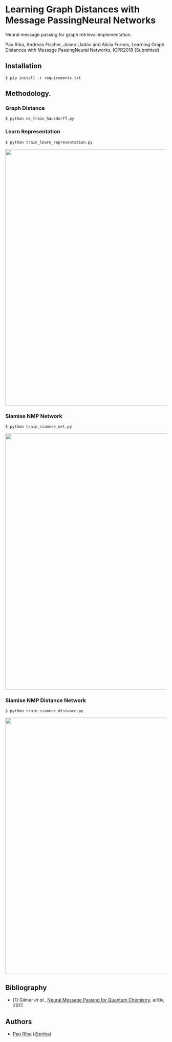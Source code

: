 # Learning Graph Distances with Message PassingNeural Networks

Neural message passing for graph retrieval implementation.

Pau Riba, Andreas Fischer, Josep Lladós and Alicia Fornes, Learning Graph Distances with Message PassingNeural Networks, ICPR2018 (Submitted)

## Installation

    $ pip install -r requirements.txt

## Methodology.
### Graph Distance
    $ python no_train_hausdorff.py

### Learn Representation
    
    $ python train_learn_representation.py

<img src="https://github.com/priba/nmp_ged/blob/master/readme_plots/learn_graph.png" width="800">

### Siamise NMP Network
    
    $ python train_siamese_net.py

<img src="https://github.com/priba/nmp_ged/blob/master/readme_plots/siamese_net.png" width="800">


### Siamise NMP Distance Network

    $ python train_siamese_distance.py        

<img src="https://github.com/priba/nmp_ged/blob/master/readme_plots/siamese_distance.png" width="800">

## Bibliography
- [1] Gilmer *et al.*, [Neural Message Passing for Quantum Chemistry](https://arxiv.org/pdf/1704.01212.pdf), arXiv, 2017.

## Authors

* [Pau Riba](http://www.cvc.uab.es/people/priba/) ([@priba](https://github.com/priba))
